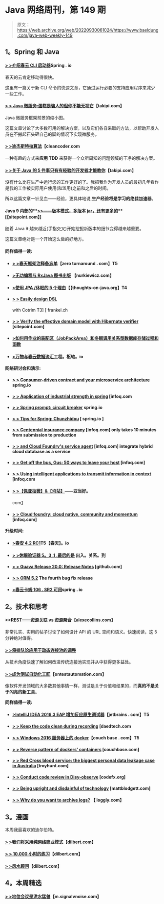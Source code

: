# Java 网络周刊，第 149 期

> 原文：<https://web.archive.org/web/20220930061024/https://www.baeldung.com/java-web-weekly-149>

## 1。Spring 和 Java

#### [> >介绍春云 CLI 启动器](https://web.archive.org/web/20220812062006/https://spring.io/blog/2016/11/02/introducing-the-spring-cloud-cli-launcher)Spring . io

春天的云肯定移动得很快。

这里有一篇关于新 CLI 命令的快速文章，它通过运行必要的支持应用程序来减少一些工作。

#### [> > Java 微服务:蛋糕是骗人的但你不能无视它](https://web.archive.org/web/20220812062006/http://blog.takipi.com/java-microservices-the-cake-is-a-lie-but-you-cant-ignore-it/)【takipi.com】

Java 微服务框架前景的缩小图。

这篇文章讨论了大多数可用的解决方案，以及它们各自采取的方法，以帮助开发人员在不搬起石头砸自己的脚的情况下实现微服务。

#### [> >迪杰斯特拉算法](https://web.archive.org/web/20220812062006/http://blog.cleancoder.com/uncle-bob/2016/10/26/DijkstrasAlg.html)【cleancoder.com

一种有趣的方式来**应用 TDD** 来获得一个众所周知的问题领域的干净的解决方案。

#### [> >关于 Java 的 5 件事只有有经验的开发者才能教你](https://web.archive.org/web/20220812062006/http://blog.takipi.com/5-things-only-experienced-developers-can-teach-you-about-java/)【takipi.com】

没有什么比在生产中运行您的工作更好的了。我把我作为开发人员的最初几年看作是我的工作被实际用户使用(和滥用)之前和之后的时间。

所以这篇文章一针见血——经验，更具体地说,**生产经验将是学习的绝佳加速器**。

#### Java 9 内部的**[>>——版本模式，多版本 jar，还有更多的](https://web.archive.org/web/20220812062006/https://www.sitepoint.com/inside-java-9-part-i/)**[【sitepoint.com】]

随着 Java 9 越来越近(手指交叉)开始挖掘新版本的细节变得越来越重要。

这篇文章绝对是一个开始这么做的好地方。

#### 同样值得一读:

*   #### [> >春天框架注释备忘单](https://web.archive.org/web/20220812062006/https://zeroturnaround.com/rebellabs/spring-framework-annotations-cheat-sheet/)【zero turnaround . com】T5

*   #### [>无功编程与 RxJava 图书出版](https://web.archive.org/web/20220812062006/http://www.nurkiewicz.com/2016/10/reactive-programming-with-rxjava-book.html) 【nurkiewicz.com】

*   #### [>使用 JPA /休眠的 5 个理由](https://web.archive.org/web/20220812062006/http://www.thoughts-on-java.org/5-reasons-use-jpa-hibernate/)【【thoughts-on-java.org】T4

*   #### [> > Easily design DSL](https://web.archive.org/web/20220812062006/https://blog.frankel.ch/easy-dsl-design-with-kotlin/)

    with Cotrim T3] [ frankel.ch
*   #### [> > Verify the effective domain model with Hibernate verifier](https://web.archive.org/web/20220812062006/https://www.sitepoint.com/effective-domain-model-validation-with-hibernate-validator/) [sitepoint.com]

*   #### [>如何用作业的装配区（JobPackArea）和冬眠调用关系型数据库存储过程和函数](https://web.archive.org/web/20220812062006/https://vladmihalcea.com/2016/11/03/how-to-call-mysql-stored-procedures-and-functions-with-jpa-and-hibernate/)

*   #### [>万物与春云数据流汇](https://web.archive.org/web/20220812062006/http://engineering.pivotal.io/post/spring-cloud-data-flow-sink/)工程。枢轴。io

**网络研讨会和演示:**

*   #### [> > Consumer-driven contract and your microservice architecture](https://web.archive.org/web/20220812062006/https://spring.io/blog/2016/10/31/webinar-replay-consumer-driven-contracts-and-your-microservice-architecture) spring.io

*   #### [> > Application of industrial strength in spring](https://web.archive.org/web/20220812062006/https://www.infoq.com/presentations/spring-rest-industry) [infoq.com

*   #### [> > Spring prompt: circuit breaker](https://web.archive.org/web/20220812062006/https://spring.io/blog/2016/10/27/spring-tips-circuit-breakers) spring.io

*   #### [> > Tips for Spring: Chunzhidou](https://web.archive.org/web/20220812062006/https://spring.io/blog/2016/11/02/spring-tips-spring-aware-beans) [ spring.io ]

*   #### [> > Centennial insurance company](https://web.archive.org/web/20220812062006/https://www.infoq.com/presentations/liberty-mutual-ci-cd) [infoq.com] only takes 10 minutes from submission to production

*   #### [> > and Cloud Foundry's service agent](https://web.archive.org/web/20220812062006/https://www.infoq.com/presentations/daas-cloud-foundry-service-broker) [infoq.com] integrate hybrid cloud database as a service

*   #### [> > Get off the bus, Gus: 50 ways to leave your host](https://web.archive.org/web/20220812062006/https://www.infoq.com/presentations/migration-spring-data-flow) [infoq.com]

*   #### [> > Using intelligent applications to transmit information in context](https://web.archive.org/web/20220812062006/https://www.infoq.com/presentations/data-smart-applications) [infoq.com

*   #### [> >【佩亚拉微】&【坞站】](https://web.archive.org/web/20220812062006/http://www.adam-bien.com/roller/abien/entry/payara_micro_and_docker)——亚当好。

    com】
*   #### [> > Cloud foundry: cloud native, community and momentum](https://web.archive.org/web/20220812062006/https://www.infoq.com/presentations/trends-cloud-foundry) [infoq.com]

**升级时间:**

*   #### [>春安 4.2 RC1](https://web.archive.org/web/20220812062006/https://spring.io/blog/2016/10/27/spring-security-4-2-rc1)T5【春天】。io

*   #### [> >休眠验证器 5。3 .1 .最后的是](https://web.archive.org/web/20220812062006/http://in.relation.to/2016/10/27/hibernate-validator-531-final-out/) 出入。关系。到

*   #### [> > Guava Release 20.0: Release Notes](https://web.archive.org/web/20220812062006/https://github.com/google/guava/wiki/Release20) [github.com]

*   #### [> > ORM 5.2](https://web.archive.org/web/20220812062006/http://in.relation.to/2016/10/26/hibernate-orm-524-final-release/) The fourth bug fix release

*   #### [>春云卡姆 106 . SR2 可用](https://web.archive.org/web/20220812062006/https://spring.io/blog/2016/11/02/spring-cloud-camden-sr2-is-available)spring . io

## 2。技术和思考

#### [>>REST——资源关联 vs 资源聚合](https://web.archive.org/web/20220812062006/http://www.alexecollins.com/rest-resource-association-vs-resource-aggregation/)【alexecollins.com】

非常扎实、实用的帖子讨论了如何设计 API 的 URL 空间和语义。快速阅读，这 5 分钟绝对值得。

#### [> >将排队论应用于动态连接池的调整](https://web.archive.org/web/20220812062006/https://blog.jooq.org/2016/11/02/applying-queueing-theory-to-dynamic-connection-pool-sizing-with-flexypool/)

从技术角度快速了解如何改进传统连接池实现并从中获得更多益处。

#### [> >成为测试自动化工匠](https://web.archive.org/web/20220812062006/http://www.ontestautomation.com/on-becoming-a-test-automation-craftsman/)【ontestautomation.com】

像软件开发领域的大多数其他事情一样，测试是关于价值和结果的，而**真的不是关于闪亮的新工具**。

**同样值得一读:**

*   #### [>IntelliJ IDEA 2016.3 EAP 增加反应原生调试器](https://web.archive.org/web/20220812062006/https://blog.jetbrains.com/idea/2016/10/intellij-idea-2016-3-eap-adds-react-native-debugger/)【jetbrains . com】T5

*   #### [> > Keep the code clean during recording](https://web.archive.org/web/20220812062006/http://www.daedtech.com/keeping-code-clean-logging/) [daedtech.com

*   #### [> > Windows 2016 服务器上的 docker](https://web.archive.org/web/20220812062006/http://blog.couchbase.com/2016/october/docker-on-windows-2016-server)【couch base . com】T5

*   #### [> > Reverse pattern of dockers' containers](https://web.archive.org/web/20220812062006/http://blog.couchbase.com/2016/october/docker-container-anti-patterns) [couchbase.com]

*   #### [> > Red Cross blood service: the biggest personal data leakage case in Australia](https://web.archive.org/web/20220812062006/https://www.troyhunt.com/the-red-cross-blood-service-australias-largest-ever-leak-of-personal-data/) [troyhunt.com]

*   #### [> > Conduct code review in Disy-observe](https://web.archive.org/web/20220812062006/http://blog.codefx.org/techniques/code-reviews-disy-part-3/) [codefx.org]

*   #### [> > Being upright and disdainful of technology](https://web.archive.org/web/20220812062006/http://www.mattblodgett.com/2016/10/a-healthy-disdain-for-technology.html) [mattblodgett.com]

*   #### [> > Why do you want to archive logs?](https://web.archive.org/web/20220812062006/https://www.loggly.com/blog/why-should-i-archive-my-logs/) 【 loggly.com】

## 3。漫画

本周我最喜欢的迪尔伯特。

#### [> >我们将采用纯网络商业模式](https://web.archive.org/web/20220812062006/http://dilbert.com/strip/2010-08-14)【dilbert.com】

#### [> > 10.000 小时的练习](https://web.archive.org/web/20220812062006/http://dilbert.com/strip/2012-11-03)【dilbert.com】

#### [> >风水顾问](https://web.archive.org/web/20220812062006/http://dilbert.com/strip/2012-06-01)【dilbert.com】

## 4。本周精选

#### [> >地位会议是洪水猛兽](https://web.archive.org/web/20220812062006/https://m.signalvnoise.com/status-meetings-are-the-scourge-39f49267ca90#.v6vnu7g52)【m.signalvnoise.com】